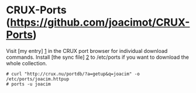# CRUX-Ports (https://github.com/joacimot/CRUX-Ports)

Visit [my entry] [1] in the CRUX port browser for individual download
commands. Install [the sync file] [2] to /etc/ports if you want to
download the whole collection.

```
# curl "http://crux.nu/portdb/?a=getup&q=joacim" -o /etc/ports/joacim.httpup
# ports -u joacim
```

[1]: http://crux.nu/portdb/?a=repo&q=joacim
[2]: http://crux.nu/portdb/?a=getup&q=joacim
